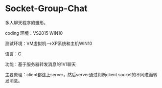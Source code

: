 # Socket-Group-Chat
多人聊天程序的雏形。

coding 环境：VS2015 WIN10

测试环境：VM虚拟机-->XP系统和主机WIN10

语言：C

功能：基于服务器转发消息的1V1聊天

主要原理：client都连上server，然后server通过判断client socket的不同进而转发消息。

